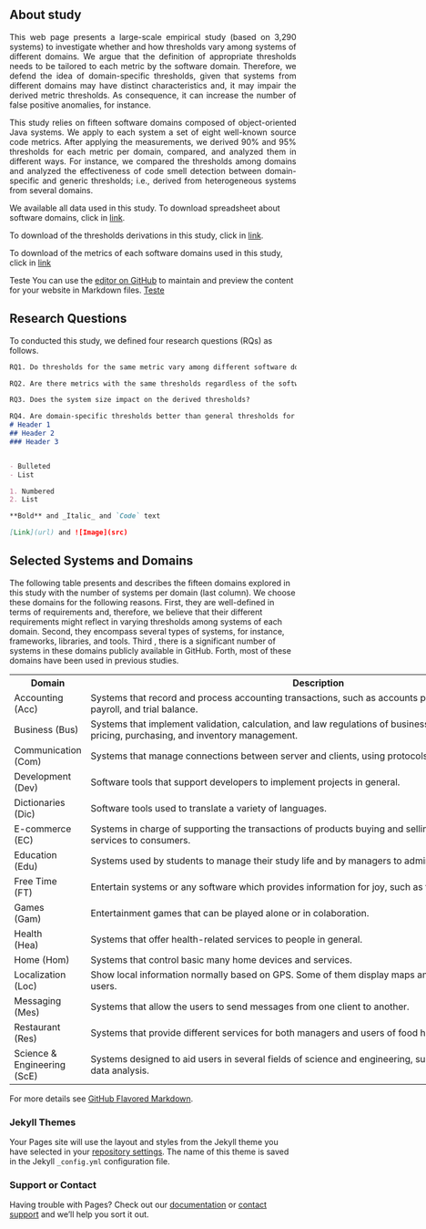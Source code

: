 ## About study

<p align="justify">This web page presents a large-scale empirical study (based on 3,290 systems) to investigate whether and how thresholds vary among systems of different domains. We argue that the definition of appropriate thresholds needs to be tailored to each metric by the software domain. Therefore, we defend the idea of domain-specific thresholds, given that systems from different domains may have distinct characteristics and, it may impair the derived metric thresholds. As consequence, it can increase the number of false positive anomalies, for instance.</p> 


<p align="justify">This study relies on fifteen software domains composed of object-oriented Java systems. We apply to each system a set of eight well-known source code metrics. After applying the measurements, we derived 90% and 95% thresholds for each metric per domain, compared, and analyzed them in different ways. For instance, we compared the thresholds among domains and analyzed the effectiveness of code smell detection between domain-specific and generic thresholds; i.e., derived from heterogeneous systems from several domains. </p>

We available all data used in this study. To download spreadsheet about software domains, click in [link](https://github.com/saner2018/eds/blob/master/Oracle.xlsx). 

To download of the thresholds derivations in this study, click in [link](https://github.com/saner2018/eds/blob/master/Thresholds.xlsx). 


To download of the metrics of each  software domains used in this study, click in [link](https://github.com/saner2018/eds/blob/master/Metrics.rar)

Teste You can use the [editor on GitHub](https://github.com/saner2018/eds/edit/master/README.md) to maintain and preview the content for your website in Markdown files. [Teste](https://github.com/saner2018/eds/blob/master/Table%20V%20-%20Thresholds.xlsx)


## Research Questions

To conducted this study, we defined four research questions (RQs) as follows.

```markdown
RQ1. Do thresholds for the same metric vary among different software domains?

RQ2. Are there metrics with the same thresholds regardless of the software domain?

RQ3. Does the system size impact on the derived thresholds?

RQ4. Are domain-specific thresholds better than general thresholds for code smell detection?
# Header 1
## Header 2
### Header 3


- Bulleted
- List

1. Numbered
2. List

**Bold** and _Italic_ and `Code` text

[Link](url) and ![Image](src)
```
## Selected Systems and Domains
The following table presents and describes the fifteen domains explored in this study with the number of systems per domain (last column). We choose these domains for the following reasons. First, they are well-defined in terms of requirements and, therefore, we believe that their different requirements might reflect in varying thresholds among systems of each domain. Second, they encompass several types of systems, for instance, frameworks, libraries, and tools. Third , there is a significant number of systems in these domains publicly available in GitHub. Forth, most of these domains have been used in previous studies.


<table style="undefined;table-layout: fixed; width: 998px">
<colgroup>
<col style="width: 108px">
<col style="width: 856px">
<col style="width: 34px">
</colgroup>
  <tr>
    <th>Domain</th>
    <th>Description</th>
    <th>#</th>
  </tr>
  <tr>
    <td>Accounting (Acc)</td>
    <td>Systems that record and process accounting transactions, such as accounts payable and receivable, payroll, and trial balance.</td>
    <td>318</td>
  </tr>
  <tr>
    <td>Business (Bus)</td>
    <td>Systems that implement validation, calculation, and law regulations of business requirements, such as pricing, purchasing, and inventory management.</td>
    <td>383</td>
  </tr>
  <tr>
    <td>Communication (Com)</td>
    <td>Systems that manage connections between server and clients, using protocols to share information.</td>
    <td>298</td>
  </tr>
  <tr>
    <td>Development (Dev)</td>
    <td>Software tools that support developers to implement projects in general.</td>
    <td>531</td>
  </tr>
  <tr>
    <td>Dictionaries (Dic)</td>
    <td>Software tools used to translate a variety of languages.</td>
    <td>130</td>
  </tr>
  <tr>
    <td>E-commerce (EC)</td>
    <td>Systems in charge of supporting the transactions of products buying and selling, as well as providing services to consumers.</td>
    <td>36</td>
  </tr>
  <tr>
    <td>Education (Edu)</td>
    <td>Systems used by students to manage their study life and by managers to administrate their schools.</td>
    <td>172</td>
  </tr>
  <tr>
    <td>Free Time <br>(FT)</td>
    <td>Entertain systems or any software which provides information for joy, such as travel information.</td>
    <td>28</td>
  </tr>
  <tr>
    <td>Games <br>(Gam)</td>
    <td>Entertainment games that can be played alone or in colaboration.</td>
    <td>453</td>
  </tr>
  <tr>
    <td>Health <br>(Hea)</td>
    <td>Systems that offer health-related services to people in general.</td>
    <td>282</td>
  </tr>
  <tr>
    <td>Home (Hom)</td>
    <td>Systems that control basic many home devices and services.</td>
    <td>164</td>
  </tr>
  <tr>
    <td>Localization (Loc)</td>
    <td>Show local information normally based on GPS. Some of them display maps and location sensitive data for users.</td>
    <td>76</td>
  </tr>
  <tr>
    <td>Messaging (Mes)</td>
    <td>Systems that allow the users to send messages from one client to another.</td>
    <td>66</td>
  </tr>
  <tr>
    <td>Restaurant (Res)</td>
    <td>Systems that provide different services for both managers and users of food houses.</td>
    <td>333</td>
  </tr>
  <tr>
    <td>Science &amp; Engineering (ScE)</td>
    <td>Systems designed to aid users in several fields of science and engineering, such as 3D visualization and data analysis.</td>
    <td>22</td>
  </tr>
</table>


For more details see [GitHub Flavored Markdown](https://guides.github.com/features/mastering-markdown/).

### Jekyll Themes

Your Pages site will use the layout and styles from the Jekyll theme you have selected in your [repository settings](https://github.com/saner2018/eds/settings). The name of this theme is saved in the Jekyll `_config.yml` configuration file.

### Support or Contact

Having trouble with Pages? Check out our [documentation](https://help.github.com/categories/github-pages-basics/) or [contact support](https://github.com/contact) and we’ll help you sort it out.
